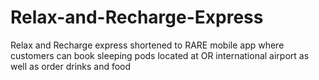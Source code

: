 # Relax-and-Recharge-Express
Relax and Recharge express shortened to RARE mobile app where customers can book sleeping pods located at OR international airport as well as order drinks and food
